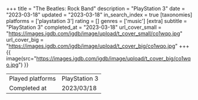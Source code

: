 +++
title = "The Beatles: Rock Band"
description = "PlayStation 3"
date = "2023-03-18"
updated = "2023-03-18"
in_search_index = true
[taxonomies]
platforms = ['playstation 3']
rating = []
genres = ['music']
[extra]
subtitle = "PlayStation 3"
completed_at = "2023-03-18"
url_cover_small = "https://images.igdb.com/igdb/image/upload/t_cover_small/co1wqo.jpg"
url_cover_big = "https://images.igdb.com/igdb/image/upload/t_cover_big/co1wqo.jpg"
+++
{{ image(src="https://images.igdb.com/igdb/image/upload/t_cover_big/co1wqo.jpg") }}

|              |            |
| ------------ | ---------- |
| Played platforms    | PlayStation 3 |
| Completed at | 2023/03/18 |

